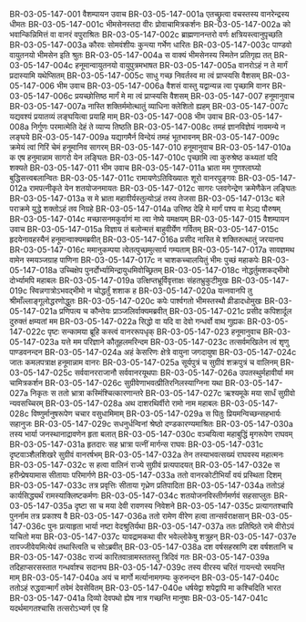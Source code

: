 BR-03-05-147-001	वैशम्पायन उवाच
BR-03-05-147-001a	एतच्छ्रुत्वा वचस्तस्य वानरेन्द्रस्य धीमतः
BR-03-05-147-001c	भीमसेनस्तदा वीरः प्रोवाचामित्रकर्शनः
BR-03-05-147-002a	को भवान्किन्निमित्तं वा वानरं वपुराश्रितः
BR-03-05-147-002c	ब्राह्मणानन्तरो वर्णः क्षत्रियस्त्वानुपृच्छति
BR-03-05-147-003a	कौरवः सोमवंशीयः कुन्त्या गर्भेण धारितः
BR-03-05-147-003c	पाण्डवो वायुतनयो भीमसेन इति श्रुतः
BR-03-05-147-004a	स वाक्यं भीमसेनस्य स्मितेन प्रतिगृह्य तत्
BR-03-05-147-004c	हनूमान्वायुतनयो वायुपुत्रमभाषत
BR-03-05-147-005a	वानरोऽहं न ते मार्गं प्रदास्यामि यथेप्सितम्
BR-03-05-147-005c	साधु गच्छ निवर्तस्व मा त्वं प्राप्स्यसि वैशसम्
BR-03-05-147-006	भीम उवाच
BR-03-05-147-006a	वैशसं वास्तु यद्वान्यन्न त्वा पृच्छामि वानर
BR-03-05-147-006c	प्रयच्छोत्तिष्ठ मार्गं मे मा त्वं प्राप्स्यसि वैशसम्
BR-03-05-147-007	हनूमानुवाच
BR-03-05-147-007a	नास्ति शक्तिर्ममोत्थातुं व्याधिना क्लेशितो ह्यहम्
BR-03-05-147-007c	यद्यवश्यं प्रयातव्यं लङ्घयित्वा प्रयाहि माम्
BR-03-05-147-008	भीम उवाच
BR-03-05-147-008a	निर्गुणः परमात्मेति देहं ते व्याप्य तिष्ठति
BR-03-05-147-008c	तमहं ज्ञानविज्ञेयं नावमन्ये न लङ्घये
BR-03-05-147-009a	यद्यागमैर्न विन्देयं तमहं भूतभावनम्
BR-03-05-147-009c	क्रमेयं त्वां गिरिं चेमं हनूमानिव सागरम्
BR-03-05-147-010	हनूमानुवाच
BR-03-05-147-010a	क एष हनुमान्नाम सागरो येन लङ्घितः
BR-03-05-147-010c	पृच्छामि त्वा कुरुश्रेष्ठ कथ्यतां यदि शक्यते
BR-03-05-147-011	भीम उवाच
BR-03-05-147-011a	भ्राता मम गुणश्लाघ्यो बुद्धिसत्त्वबलान्वितः
BR-03-05-147-011c	रामायणेऽतिविख्यातः शूरो वानरपुङ्गवः
BR-03-05-147-012a	रामपत्नीकृते येन शतयोजनमायतः
BR-03-05-147-012c	सागरः प्लवगेन्द्रेण क्रमेणैकेन लङ्घितः
BR-03-05-147-013a	स मे भ्राता महावीर्यस्तुल्योऽहं तस्य तेजसा
BR-03-05-147-013c	बले पराक्रमे युद्धे शक्तोऽहं तव निग्रहे
BR-03-05-147-014a	उत्तिष्ठ देहि मे मार्गं पश्य वा मेऽद्य पौरुषम्
BR-03-05-147-014c	मच्छासनमकुर्वाणं मा त्वा नेष्ये यमक्षयम्
BR-03-05-147-015	वैशम्पायन उवाच
BR-03-05-147-015a	विज्ञाय तं बलोन्मत्तं बाहुवीर्येण गर्वितम्
BR-03-05-147-015c	हृदयेनावहस्यैनं हनूमान्वाक्यमब्रवीत्
BR-03-05-147-016a	प्रसीद नास्ति मे शक्तिरुत्थातुं जरयानघ
BR-03-05-147-016c	ममानुकम्पया त्वेतत्पुच्छमुत्सार्य गम्यताम्
BR-03-05-147-017a	सावज्ञमथ वामेन स्मयञ्जग्राह पाणिना
BR-03-05-147-017c	न चाशकच्चालयितुं भीमः पुच्छं महाकपेः
BR-03-05-147-018a	उच्चिक्षेप पुनर्दोर्भ्यामिन्द्रायुधमिवोच्छ्रितम्
BR-03-05-147-018c	नोद्धर्तुमशकद्भीमो दोर्भ्यामपि महाबलः
BR-03-05-147-019a	उत्क्षिप्तभ्रूर्विवृत्ताक्षः संहतभ्रुकुटीमुखः
BR-03-05-147-019c	स्विन्नगात्रोऽभवद्भीमो न चोद्धर्तुं शशाक ह
BR-03-05-147-020a	यत्नवानपि तु श्रीमाँल्लाङ्गूलोद्धरणोद्धुतः
BR-03-05-147-020c	कपेः पार्श्वगतो भीमस्तस्थौ व्रीडादधोमुखः
BR-03-05-147-021a	प्रणिपत्य च कौन्तेयः प्राञ्जलिर्वाक्यमब्रवीत्
BR-03-05-147-021c	प्रसीद कपिशार्दूल दुरुक्तं क्षम्यतां मम
BR-03-05-147-022a	सिद्धो वा यदि वा देवो गन्धर्वो वाथ गुह्यकः
BR-03-05-147-022c	पृष्टः सन्कामया ब्रूहि कस्त्वं वानररूपधृक्
BR-03-05-147-023	हनूमानुवाच
BR-03-05-147-023a	यत्ते मम परिज्ञाने कौतूहलमरिन्दम
BR-03-05-147-023c	तत्सर्वमखिलेन त्वं शृणु पाण्डवनन्दन
BR-03-05-147-024a	अहं केसरिणः क्षेत्रे वायुना जगदायुषा
BR-03-05-147-024c	जातः कमलपत्राक्ष हनूमान्नाम वानरः
BR-03-05-147-025a	सूर्यपुत्रं च सुग्रीवं शक्रपुत्रं च वालिनम्
BR-03-05-147-025c	सर्ववानरराजानौ सर्ववानरयूथपाः
BR-03-05-147-026a	उपतस्थुर्महावीर्या मम चामित्रकर्शन
BR-03-05-147-026c	सुग्रीवेणाभवत्प्रीतिरनिलस्याग्निना यथा
BR-03-05-147-027a	निकृतः स ततो भ्रात्रा कस्मिंश्चित्कारणान्तरे
BR-03-05-147-027c	ऋश्यमूके मया सार्धं सुग्रीवो न्यवसच्चिरम्
BR-03-05-147-028a	अथ दाशरथिर्वीरो रामो नाम महाबलः
BR-03-05-147-028c	विष्णुर्मानुषरूपेण चचार वसुधामिमाम्
BR-03-05-147-029a	स पितुः प्रियमन्विच्छन्सहभार्यः सहानुजः
BR-03-05-147-029c	सधनुर्धन्विनां श्रेष्ठो दण्डकारण्यमाश्रितः
BR-03-05-147-030a	तस्य भार्या जनस्थानाद्रावणेन हृता बलात्
BR-03-05-147-030c	वञ्चयित्वा महाबुद्धिं मृगरूपेण राघवम्
BR-03-05-147-031a	हृतदारः सह भ्रात्रा पत्नीं मार्गन्स राघवः
BR-03-05-147-031c	दृष्टवाञ्शैलशिखरे सुग्रीवं वानरर्षभम्
BR-03-05-147-032a	तेन तस्याभवत्सख्यं राघवस्य महात्मनः
BR-03-05-147-032c	स हत्वा वालिनं राज्ये सुग्रीवं प्रत्यपादयत्
BR-03-05-147-032e	स हरीन्प्रेषयामास सीतायाः परिमार्गणे
BR-03-05-147-033a	ततो वानरकोटीभिर्यां वयं प्रस्थिता दिशम्
BR-03-05-147-033c	तत्र प्रवृत्तिः सीताया गृध्रेण प्रतिपादिता
BR-03-05-147-034a	ततोऽहं कार्यसिद्ध्यर्थं रामस्याक्लिष्टकर्मणः
BR-03-05-147-034c	शतयोजनविस्तीर्णमर्णवं सहसाप्लुतः
BR-03-05-147-035a	दृष्टा सा च मया देवी रावणस्य निवेशने
BR-03-05-147-035c	प्रत्यागतश्चापि पुनर्नाम तत्र प्रकाश्य वै
BR-03-05-147-036a	ततो रामेण वीरेण हत्वा तान्सर्वराक्षसान्
BR-03-05-147-036c	पुनः प्रत्याहृता भार्या नष्टा वेदश्रुतिर्यथा
BR-03-05-147-037a	ततः प्रतिष्ठिते रामे वीरोऽयं याचितो मया
BR-03-05-147-037c	यावद्रामकथा वीर भवेल्लोकेषु शत्रुहन्
BR-03-05-147-037e	तावज्जीवेयमित्येवं तथास्त्विति च सोऽब्रवीत्
BR-03-05-147-038a	दश वर्षसहस्राणि दश वर्षशतानि च
BR-03-05-147-038c	राज्यं कारितवान्रामस्ततस्तु त्रिदिवं गतः
BR-03-05-147-039a	तदिहाप्सरसस्तात गन्धर्वाश्च सदानघ
BR-03-05-147-039c	तस्य वीरस्य चरितं गायन्त्यो रमयन्ति माम्
BR-03-05-147-040a	अयं च मार्गो मर्त्यानामगम्यः कुरुनन्दन
BR-03-05-147-040c	ततोऽहं रुद्धवान्मार्गं तवेमं देवसेवितम्
BR-03-05-147-040e	धर्षयेद्वा शपेद्वापि मा कश्चिदिति भारत
BR-03-05-147-041a	दिव्यो देवपथो ह्येष नात्र गच्छन्ति मानुषाः
BR-03-05-147-041c	यदर्थमागतश्चासि तत्सरोऽभ्यर्ण एव हि
